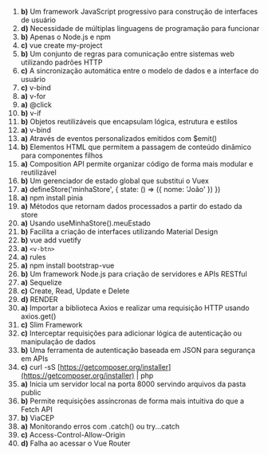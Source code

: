 1. **b)** Um framework JavaScript progressivo para construção de interfaces de usuário
2. **d)** Necessidade de múltiplas linguagens de programação para funcionar
3. **b)** Apenas o Node.js e npm
4. **c)** vue create my-project
5. **b)** Um conjunto de regras para comunicação entre sistemas web utilizando padrões HTTP
6. **c)** A sincronização automática entre o modelo de dados e a interface do usuário
7. **c)** v-bind
8. **a)** v-for
9. **a)** @click
10. **b)** v-if
11. **b)** Objetos reutilizáveis que encapsulam lógica, estrutura e estilos
12. **a)** v-bind
13. **a)** Através de eventos personalizados emitidos com \$emit()
14. **b)** Elementos HTML que permitem a passagem de conteúdo dinâmico para componentes filhos
15. **a)** Composition API permite organizar código de forma mais modular e reutilizável
16. **b)** Um gerenciador de estado global que substitui o Vuex
17. **a)** defineStore('minhaStore', { state: () => ({ nome: 'João' }) })
18. **a)** npm install pinia
19. **a)** Métodos que retornam dados processados a partir do estado da store
20. **a)** Usando useMinhaStore().meuEstado
21. **b)** Facilita a criação de interfaces utilizando Material Design
22. **b)** vue add vuetify
23. **a)** `<v-btn>`
24. **a)** rules
25. **a)** npm install bootstrap-vue
26. **b)** Um framework Node.js para criação de servidores e APIs RESTful
27. **a)** Sequelize
28. **c)** Create, Read, Update e Delete
29. **d)** RENDER
30. **a)** Importar a biblioteca Axios e realizar uma requisição HTTP usando axios.get()
31. **c)** Slim Framework
32. **c)** Interceptar requisições para adicionar lógica de autenticação ou manipulação de dados
33. **b)** Uma ferramenta de autenticação baseada em JSON para segurança em APIs
34. **c)** curl -sS [https://getcomposer.org/installer](https://getcomposer.org/installer) | php
35. **a)** Inicia um servidor local na porta 8000 servindo arquivos da pasta public
36. **b)** Permite requisições assíncronas de forma mais intuitiva do que a Fetch API
37. **b)** ViaCEP
38. **a)** Monitorando erros com .catch() ou try...catch
39. **c)** Access-Control-Allow-Origin
40. **d)** Falha ao acessar o Vue Router
